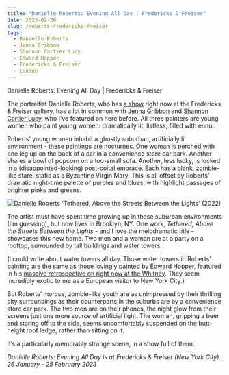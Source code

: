 ```yaml
---
title: "Danielle Roberts: Evening All Day | Fredericks & Freiser"
date: 2023-02-26
slug: /roberts-fredericks-freiser
tags:
  - Danielle Roberts
  - Jenna Gribbon
  - Shannon Cartier Lucy
  - Edward Hopper
  - Fredericks & Freiser
  - London
---
```

Danielle Roberts: Evening All Day | Fredericks & Freiser

The portraitist Danielle Roberts, who has [a show](https://www.fredericksfreisergallery.com/exhibitions/danielle-roberts) right now at the Fredericks & Freiser gallery, has a lot in common with [Jenna Gribbon](/tags/jenna-gribbon) and [Shannon Cartier Lucy](/shannon-cartier-lucy), who I’ve featured on here before. All three painters are young women who paint young women: dramatically lit, listless, filled with ennui.

Roberts’ young women inhabit a ghostly suburban, artificially lit environment - these paintings are nocturnes. One woman is perched with one leg up on the back of a car in a convenience store car park. Another shares a bowl of popcorn on a too-small sofa. Another, less lucky, is locked in a (disappointed-looking) post-coital embrace. Each has a blank, zombie-like stare, static as a Byzantine Virgin Mary. This is all offset by Roberts’ dramatic night-time palette of purples and blues, with highlight passages of brighter pinks and greens.

![Danielle Roberts 'Tethered, Above the Streets Between the Lights' (2022)](/roberts-fredericks-freiser-1.jpeg)

The artist must have spent time growing up in these suburban environments (I’m guessing), but now lives in Brooklyn, NY. One work, *Tethered, Above the Streets Between the Lights* - and I love the melodramatic title - showcases this new home. Two men and a woman are at a party on a rooftop, surrounded by tall buildings and water towers. 

(I could write about water towers all day. Those water towers in Roberts’ painting are the same as those lovingly painted by [Edward Hopper](/tags/edward-hopper), featured in his [massive retrospective on right now at the Whitney](https://whitney.org/exhibitions/edward-hopper-new-york). They seem incredibly exotic to me as a European visitor to New York City.)

But Roberts’ morose, zombie-like youth are as unimpressed by their thrilling city surroundings as their counterparts in the suburbs are by a convenience store car park. The two men are on their phones, the night glow from their screens just one more source of artificial light. The woman, gripping a beer and staring off to the side, seems uncomfortably suspended on the butt-height roof ledge, rather than sitting on it.

It’s a particularly memorably strange scene, in a show full of them. 

*Danielle Roberts: Evening All Day is at Fredericks & Freiser (New York City). 26 January - 25 February 2023*
